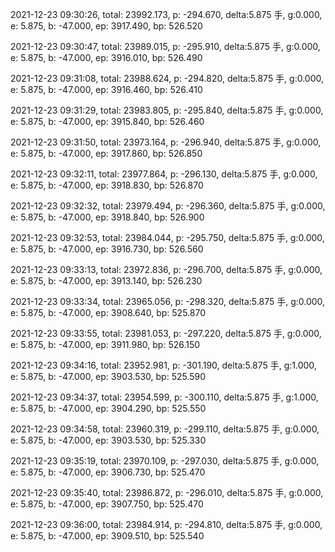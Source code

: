 2021-12-23 09:30:26, total: 23992.173, p: -294.670, delta:5.875 手, g:0.000, e: 5.875, b: -47.000, ep: 3917.490, bp: 526.520

2021-12-23 09:30:47, total: 23989.015, p: -295.910, delta:5.875 手, g:0.000, e: 5.875, b: -47.000, ep: 3916.010, bp: 526.490

2021-12-23 09:31:08, total: 23988.624, p: -294.820, delta:5.875 手, g:0.000, e: 5.875, b: -47.000, ep: 3916.460, bp: 526.410

2021-12-23 09:31:29, total: 23983.805, p: -295.840, delta:5.875 手, g:0.000, e: 5.875, b: -47.000, ep: 3915.840, bp: 526.460

2021-12-23 09:31:50, total: 23973.164, p: -296.940, delta:5.875 手, g:0.000, e: 5.875, b: -47.000, ep: 3917.860, bp: 526.850

2021-12-23 09:32:11, total: 23977.864, p: -296.130, delta:5.875 手, g:0.000, e: 5.875, b: -47.000, ep: 3918.830, bp: 526.870

2021-12-23 09:32:32, total: 23979.494, p: -296.360, delta:5.875 手, g:0.000, e: 5.875, b: -47.000, ep: 3918.840, bp: 526.900

2021-12-23 09:32:53, total: 23984.044, p: -295.750, delta:5.875 手, g:0.000, e: 5.875, b: -47.000, ep: 3916.730, bp: 526.560

2021-12-23 09:33:13, total: 23972.836, p: -296.700, delta:5.875 手, g:0.000, e: 5.875, b: -47.000, ep: 3913.140, bp: 526.230

2021-12-23 09:33:34, total: 23965.056, p: -298.320, delta:5.875 手, g:0.000, e: 5.875, b: -47.000, ep: 3908.640, bp: 525.870

2021-12-23 09:33:55, total: 23981.053, p: -297.220, delta:5.875 手, g:0.000, e: 5.875, b: -47.000, ep: 3911.980, bp: 526.150

2021-12-23 09:34:16, total: 23952.981, p: -301.190, delta:5.875 手, g:1.000, e: 5.875, b: -47.000, ep: 3903.530, bp: 525.590

2021-12-23 09:34:37, total: 23954.599, p: -300.110, delta:5.875 手, g:1.000, e: 5.875, b: -47.000, ep: 3904.290, bp: 525.550

2021-12-23 09:34:58, total: 23960.319, p: -299.110, delta:5.875 手, g:0.000, e: 5.875, b: -47.000, ep: 3903.530, bp: 525.330

2021-12-23 09:35:19, total: 23970.109, p: -297.030, delta:5.875 手, g:0.000, e: 5.875, b: -47.000, ep: 3906.730, bp: 525.470

2021-12-23 09:35:40, total: 23986.872, p: -296.010, delta:5.875 手, g:0.000, e: 5.875, b: -47.000, ep: 3907.750, bp: 525.470

2021-12-23 09:36:00, total: 23984.914, p: -294.810, delta:5.875 手, g:0.000, e: 5.875, b: -47.000, ep: 3909.510, bp: 525.540